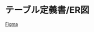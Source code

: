 # テーブル定義書/ER図

[Figma](https://www.figma.com/board/XJSt49AIGBnNwhWf84M3CT/%E8%BB%8A%E4%B8%A1%E7%AE%A1%E7%90%86%E3%82%A2%E3%83%97%E3%83%AA%E3%80%80%E3%83%86%E3%83%BC%E3%83%96%E3%83%AB%E5%AE%9A%E7%BE%A9%E6%9B%B8%2FER%E5%9B%B3?t=ePAML8t0T9fLDlte-6)